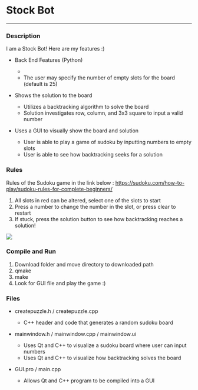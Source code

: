 # Stock Bot
-----
### Description
I am a Stock Bot! Here are my features :)

* Back End Features (Python)

  * 
  * The user may specify the number of empty slots for the board (default is 25)
  
* Shows the solution to the board

  * Utilizes a backtracking algorithm to solve the board 
  * Solution investigates row, column, and 3x3 square to input a valid number

* Uses a GUI to visually show the board and solution

  * User is able to play a game of sudoku by inputting numbers to empty slots
  * User is able to see how backtracking seeks for a solution
  
### Rules
Rules of the Sudoku game in the link below :
https://sudoku.com/how-to-play/sudoku-rules-for-complete-beginners/ 

  1) All slots in red can be altered, select one of the slots to start
  2) Press a number to change the number in the slot, or press clear to restart
  3) If stuck, press the solution button to see how backtracking reaches a solution!
 
![](Images/Example.png)

### Compile and Run
  1) Download folder and move directory to downloaded path
  2) qmake 
  3) make
  4) Look for GUI file and play the game :)
  
### Files
* createpuzzle.h / createpuzzle.cpp

  * C++ header and code that generates a random sudoku board

* mainwindow.h / mainwindow.cpp / mainwindow.ui

  * Uses Qt and C++ to visualize a sudoku board where user can input numbers 
  * Uses Qt and C++ to visualize how backtracking solves the board 
  
* GUI.pro / main.cpp

  * Allows Qt and C++ program to be compiled into a GUI
  
